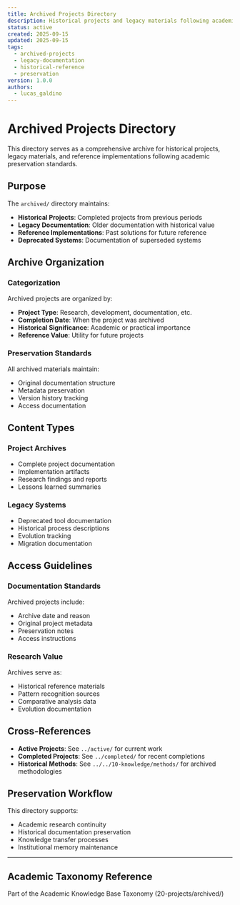 ```yaml
---
title: Archived Projects Directory
description: Historical projects and legacy materials following academic preservation standards
status: active
created: 2025-09-15
updated: 2025-09-15
tags:
  - archived-projects
  - legacy-documentation
  - historical-reference
  - preservation
version: 1.0.0
authors:
  - lucas_galdino
---
```


# Archived Projects Directory

This directory serves as a comprehensive archive for historical projects, legacy materials, and reference implementations following academic preservation standards.

## Purpose

The `archived/` directory maintains:

- **Historical Projects**: Completed projects from previous periods
- **Legacy Documentation**: Older documentation with historical value
- **Reference Implementations**: Past solutions for future reference
- **Deprecated Systems**: Documentation of superseded systems

## Archive Organization

### Categorization

Archived projects are organized by:

- **Project Type**: Research, development, documentation, etc.
- **Completion Date**: When the project was archived
- **Historical Significance**: Academic or practical importance
- **Reference Value**: Utility for future projects

### Preservation Standards

All archived materials maintain:

- Original documentation structure
- Metadata preservation
- Version history tracking
- Access documentation

## Content Types

### Project Archives

- Complete project documentation
- Implementation artifacts
- Research findings and reports
- Lessons learned summaries

### Legacy Systems

- Deprecated tool documentation
- Historical process descriptions
- Evolution tracking
- Migration documentation

## Access Guidelines

### Documentation Standards

Archived projects include:

- Archive date and reason
- Original project metadata
- Preservation notes
- Access instructions

### Research Value

Archives serve as:

- Historical reference materials
- Pattern recognition sources
- Comparative analysis data
- Evolution documentation

## Cross-References

- **Active Projects**: See `../active/` for current work
- **Completed Projects**: See `../completed/` for recent completions
- **Historical Methods**: See `../../10-knowledge/methods/` for archived methodologies

## Preservation Workflow

This directory supports:

- Academic research continuity
- Historical documentation preservation
- Knowledge transfer processes
- Institutional memory maintenance

---

## Academic Taxonomy Reference

Part of the Academic Knowledge Base Taxonomy (20-projects/archived/)